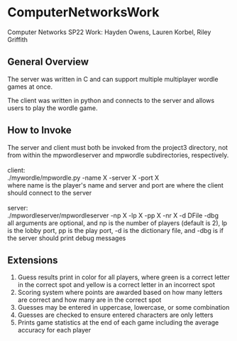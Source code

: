 # ComputerNetworksWork
Computer Networks SP22 Work: Hayden Owens, Lauren Korbel, Riley Griffith

## General Overview
The server was written in C and can support multiple multiplayer wordle games at once.

The client was written in python and connects to the server and allows users to play the wordle game.

## How to Invoke
The server and client must both be invoked from the project3 directory, not from within the mpwordleserver and mpwordle subdirectories,
respectively. 
<br><br>
		client:
<br>
		./mywordle/mpwordle.py -name X -server X -port X
<br>
		where name is the player's name and server and port are where the client should connect to the server
<br><br>
		server:
<br>
		./mpwordleserver/mpwordleserver -np X -lp X -pp X -nr X -d DFile -dbg
<br>
		all arguments are optional, and np is the number of players (default is 2), lp is the lobby port, pp is the play port, 
		-d is the dictionary file, and -dbg is if the server should print debug messages

## Extensions
1. Guess results print in color for all players, where green is a correct letter in the correct spot and yellow is a correct letter in an incorrect spot
2. Scoring system where points are awarded based on how many letters are correct and how many are in the correct spot
3. Guesses may be entered in uppercase, lowercase, or some combination
4. Guesses are checked to ensure entered characters are only letters
5. Prints game statistics at the end of each game including the average accuracy for each player
